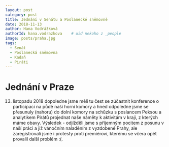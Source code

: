 ```yaml
---
layout: post
category: post
title: Jednání v Senátu a Poslanecké sněmovně 
date: 2018-11-13
author: Hana Vodrážková
authorId: hana.vodrazkova    # uid nekoho z _people
image: posts/praha.jpg
tags:
  - Senát
  - Poslanecká sněmovna
  - Kadaň
  - Piráti
---
```


# Jednání v Praze 

13. listopadu 2018 dopoledne jsme měli tu čest se zúčastnit konference o participaci na půdě naší horní komory a hned odpoledne jsme se přesunuly (nahoru) do dolní komory na schůzku s poslancem Peksou a analytikem Pirátů projednat naše náměty k aktivitám v kraji, z kterých máme obavy. Výsledek - odjížděli jsme s příjemným pocitem z posunu v naší práci a již vánočním naladěním z vyzdobené Prahy, ale zaregistrovali jsme i protesty proti premiérovi, kterému se včera opět provalil další problém :(.

